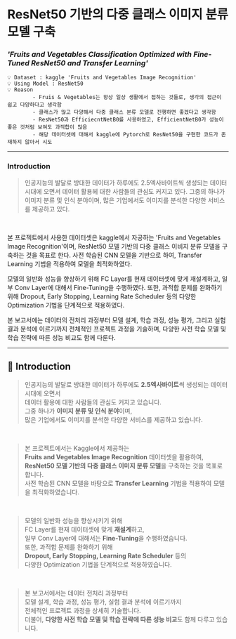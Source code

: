 # ResNet50 기반의 다중 클래스 이미지 분류 모델 구축
### ***'Fruits and Vegetables Classification Optimized with Fine-Tuned ResNet50 and Transfer Learning'***

    💡 Dataset : kaggle 'Fruits and Vegetables Image Recognition'
    💡 Using Model : ResNet50
    💡 Reason
            - Fruis & Vegetables는 항상 일상 생활에서 접하는 것들로, 생각의 접근이 쉽고 다양하다고 생각함
            - 클래스가 많고 다양해서 다중 클래스 분류 모델로 진행하면 좋겠다고 생각함
            - ResNet50과 EfficiecntNetB0를 사용하였고, EfficientNetB0가 성능이 좋은 것처럼 보여도 과적합이 많음
            - 해당 데이터셋에 대해서 kaggle에 Pytorch로 ResNet50을 구현한 코드가 존재하지 않아서 시도


---

### Introduction

>  인공지능의 발달로 방대한 데이터가 하루에도 2.5엑사바이트씩 생성되는 데이터 시대에 오면서 데이터 활용헤 대한 사람들의 관심도 커지고 있다. 그중의 하나가 이미지 분류 및 인식 분야이며, 많은 기업에서도 이미지를 분석한 다양한 서비스를 제공하고 있다.   
>
&nbsp;
>
  본 프로젝트에서 사용한 데이터셋은 kaggle에서 자공하는 'Fruits and Vegetables Image Recognition'이며, ResNet50 모델 기반의 다중 클래스 이비지 분류 모델을 구축하는 것을 목표로 한다. 사전 학습된 CNN 모델을 기반으로 하여, Transfer Learning 기법을 적용하여 모델을 최적화하였다.  
>  
  모델의 일반화 성능을 향상하기 위해 FC Layer를 현재 데이터셋에 맞게 재설계하고, 일부 Conv Layer에 대해서 Fine-Tuning을 수행하였다. 또한, 과적합 문제를 완화하기 위해 Dropout, Early Stopping, Learning Rate Scheduler 등의 다양한 Optimization 기법을 단계적으로 적용하였다.  
  
  본 보고서에는 데이터의 전처리 과정부터 모델 설계, 학습 과정, 성능 평가, 그리고 실험 결과 분석에 이르기까지 전체적인 프로젝트 과정을 기술하며, 다양한 사전 학습 모델 및 학습 전략에 따른 성능 비교도 함께 다룬다. 

---

## 📌 Introduction

> 인공지능의 발달로 방대한 데이터가 하루에도 **2.5엑사바이트**씩 생성되는 데이터 시대에 오면서  
> 데이터 활용에 대한 사람들의 관심도 커지고 있습니다.  
> 그중 하나가 **이미지 분류 및 인식 분야**이며,  
> 많은 기업에서도 이미지를 분석한 다양한 서비스를 제공하고 있습니다.

&nbsp;

> 본 프로젝트에서는 Kaggle에서 제공하는  
> **Fruits and Vegetables Image Recognition** 데이터셋을 활용하여,  
> **ResNet50 모델 기반의 다중 클래스 이미지 분류 모델**을 구축하는 것을 목표로 합니다.  
> 사전 학습된 CNN 모델을 바탕으로 **Transfer Learning** 기법을 적용하여 모델을 최적화하였습니다.

&nbsp;

> 모델의 일반화 성능을 향상시키기 위해  
> FC Layer를 현재 데이터셋에 맞게 **재설계**하고,  
> 일부 Conv Layer에 대해서는 **Fine-Tuning**을 수행하였습니다.  
> 또한, 과적합 문제를 완화하기 위해  
> **Dropout, Early Stopping, Learning Rate Scheduler** 등의  
> 다양한 Optimization 기법을 단계적으로 적용하였습니다.

&nbsp;

> 본 보고서에서는 데이터 전처리 과정부터  
> 모델 설계, 학습 과정, 성능 평가, 실험 결과 분석에 이르기까지  
> 전체적인 프로젝트 과정을 상세히 기술합니다.  
> 더불어, **다양한 사전 학습 모델 및 학습 전략에 따른 성능 비교**도 함께 다루고 있습니다.



